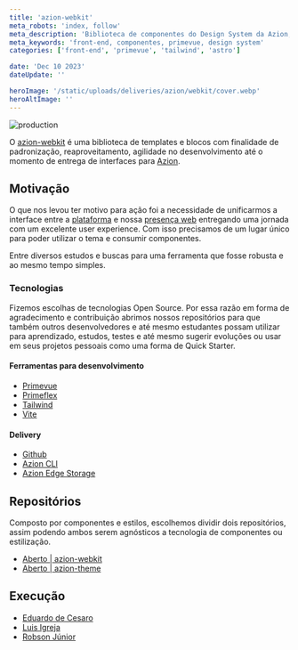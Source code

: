 ```yaml
---
title: 'azion-webkit'
meta_robots: 'index, follow'
meta_description: 'Biblioteca de componentes do Design System da Azion, blocos e fragmentos para compor com agilidade interfaces indo para produção com um tempo baixíssimo.'
meta_keywords: 'front-end, componentes, primevue, design system'
categories: ['front-end', 'primevue', 'tailwind', 'astro']

date: 'Dec 10 2023'
dateUpdate: ''

heroImage: '/static/uploads/deliveries/azion/webkit/cover.webp'
heroAltImage: ''
---
```

![production](https://github.com/aziontech/azion-webkit/actions/workflows/release.yml/badge.svg)

O [azion-webkit](https://github.com/aziontech/azion-webkit) é uma biblioteca de templates e blocos com finalidade de
padronização, reaproveitamento, agilidade no desenvolvimento até o momento de entrega de interfaces para [Azion](https://www.azion.com/pt-br/).


## Motivação

O que nos levou ter motivo para ação foi a necessidade de unificarmos
a interface entre a [plataforma](https://console.azion.com/) e nossa [presença web](https://www.azion.com/pt-br/) 
entregando uma jornada com um excelente user experience. Com isso precisamos de um lugar único para poder utilizar o tema e consumir componentes.

Entre diversos estudos e buscas para uma ferramenta que fosse robusta e ao mesmo tempo simples.

### Tecnologias

Fizemos escolhas de tecnologias Open Source. Por essa razão em forma de agradecimento e contribuição abrimos nossos
repositórios para que também outros desenvolvedores e até mesmo estudantes possam
utilizar para aprendizado, estudos, testes e até mesmo sugerir evoluções ou usar em
seus projetos pessoais como uma forma de Quick Starter.

#### Ferramentas para desenvolvimento

- [Primevue](https://primevue.org/)
- [Primeflex](https://primeflex.org/) 
- [Tailwind](https://tailwindcss.com/) 
- [Vite](https://vitejs.dev/) 

#### Delivery
- [Github](https://github.com/)
- [Azion CLI](https://www.azion.com/pt-br/blog/azion-cli-implemente-jamstack-edge/)
- [Azion Edge Storage](https://www.azion.com/pt-br/documentacao/produtos/store/edge-storage/)


## Repositórios

Composto por componentes e estilos, escolhemos dividir dois repositórios,
assim podendo ambos serem agnósticos a tecnologia de componentes ou estilização.

- [Aberto | azion-webkit](https://github.com/aziontech/azion-webkit)
- [Aberto | azion-theme](https://github.com/aziontech/azion-theme)


## Execução

- [Eduardo de Cesaro](https://www.linkedin.com/in/cesaroeduardo/)
- [Luis Igreja](https://www.linkedin.com/in/luisigreja/)
- [Robson Júnior](https://www.linkedin.com/in/robsongajunior/)


